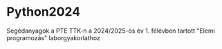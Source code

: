# Python2024
Segédanyagok a PTE TTK-n a 2024/2025-ös év 1. félévben tartott "Elemi programozás" laborgyakorlathoz
